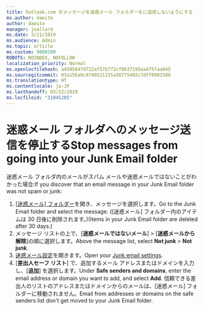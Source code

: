 ```yaml
---
title: Outlook.com がメッセージを迷惑メール フォルダーをに送信しないようにする
ms.author: daeite
author: daeite
manager: joallard
ms.date: 3/21/2019
ms.audience: Admin
ms.topic: article
ms.custom: 9000290
ROBOTS: NOINDEX, NOFOLLOW
localization_priority: Normal
ms.openlocfilehash: a45058474722af57b772cf6637195aa475faa045
ms.sourcegitcommit: 03a156a9c9740521155a30775492c7dff0982588
ms.translationtype: HT
ms.contentlocale: ja-JP
ms.lasthandoff: 03/22/2019
ms.locfileid: "31045205"
---
```

# <a name="stop-messages-going-to-your-junk-email-folder"></a><span data-ttu-id="36949-102">迷惑メール フォルダへのメッセージ送信を停止する</span><span class="sxs-lookup"><span data-stu-id="36949-102">Stop messages from going into your Junk Email folder</span></span>

<span data-ttu-id="36949-103">迷惑メール フォルダ内のメールがスパム メールや迷惑メールではないことがわかった場合:</span><span class="sxs-lookup"><span data-stu-id="36949-103">If you discover that an email message in your Junk Email folder was not spam or junk:</span></span>

1. <span data-ttu-id="36949-104">[[迷惑メール] フォルダー](https://outlook.live.com/mail/junkemail)を開き、メッセージを選択します。</span><span class="sxs-lookup"><span data-stu-id="36949-104">Go to the Junk Email folder and select the message.</span></span> <span data-ttu-id="36949-105">([迷惑メール] フォルダー内のアイテムは 30 日後に削除されます。)</span><span class="sxs-lookup"><span data-stu-id="36949-105">(Items in your Junk Email folder are deleted after 30 days.)</span></span>
1. <span data-ttu-id="36949-106">メッセージ リストの上で、[**迷惑メールではないメール**] > [**迷惑メールから解除**]の順に選択します。</span><span class="sxs-lookup"><span data-stu-id="36949-106">Above the message list, select **Not junk** > **Not junk**.</span></span>
1. <span data-ttu-id="36949-107">[迷惑メール設定](https://go.microsoft.com/fwlink/?linkid=2035804)を開きます。</span><span class="sxs-lookup"><span data-stu-id="36949-107">Open your [Junk email settings](https://go.microsoft.com/fwlink/?linkid=2035804).</span></span>
1. <span data-ttu-id="36949-108">[**差出人セーフ リスト**] で、追加するメール アドレスまたはドメインを入力し、[**追加**] を選択します。</span><span class="sxs-lookup"><span data-stu-id="36949-108">Under **Safe senders and domains**, enter the email address or domain you want to add, and select **Add**.</span></span> <span data-ttu-id="36949-109">信頼できる差出人のリストのアドレスまたはドメインからのメールは、[迷惑メール] フォルダーに移動さ​​れません。</span><span class="sxs-lookup"><span data-stu-id="36949-109">Email from addresses or domains on the safe senders list don't get moved to your Junk Email folder.</span></span>